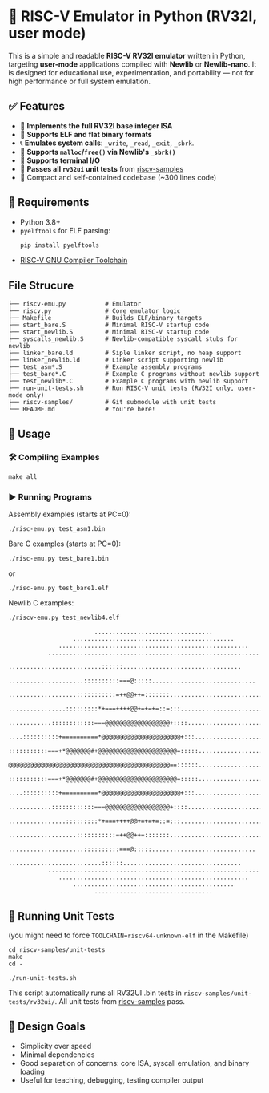 # 🐍 RISC-V Emulator in Python (RV32I, user mode)

This is a simple and readable **RISC-V RV32I emulator** written in Python, targeting **user-mode** applications compiled with **Newlib** or **Newlib-nano**. It is designed for educational use, experimentation, and portability — not for high performance or full system emulation.

## ✅ Features

- 🧠 **Implements the full RV32I base integer ISA**
- 🚀 **Supports ELF and flat binary formats**
- 📞 **Emulates system calls**: `_write`, `_read`, `_exit`, `_sbrk`.
- 💾 **Supports `malloc`/`free()` via Newlib's `_sbrk()`**
- 🎨 **Supports terminal I/O**
- 🧪 **Passes all `rv32ui` unit tests** from [riscv-samples](https://gitlab.univ-lille.fr/michael.hauspie/riscv-samples/)
- 🧹 Compact and self-contained codebase (~300 lines code)

## 🔧 Requirements

- Python 3.8+
- `pyelftools` for ELF parsing:
  ```bash
  pip install pyelftools
  ```
- [RISC-V GNU Compiler Toolchain](https://github.com/riscv-collab/riscv-gnu-toolchain)


## File Strucure
```
├── riscv-emu.py           # Emulator
├── riscv.py               # Core emulator logic
├── Makefile               # Builds ELF/binary targets
├── start_bare.S           # Minimal RISC-V startup code
├── start_newlib.S         # Minimal RISC-V startup code
├── syscalls_newlib.S      # Newlib-compatible syscall stubs for newlib
├── linker_bare.ld         # Siple linker script, no heap support
├── linker_newlib.ld       # Linker script supporting newlib
├── test_asm*.S            # Example assembly programs
├── test_bare*.C           # Example C programs without newlib support
├── test_newlib*.C         # Example C programs with newlib support
├── run-unit-tests.sh      # Run RISC-V unit tests (RV32I only, user-mode only)
├── riscv-samples/         # Git submodule with unit tests
└── README.md              # You're here!
```

## 🚀 Usage

### 🛠️ Compiling Examples

```
make all
```

### ▶️ Running Programs

Assembly examples (starts at PC=0):
```
./risc-emu.py test_asm1.bin
```

Bare C examples (starts at PC=0):
```
./risc-emu.py test_bare1.bin
```
or
```
./risc-emu.py test_bare1.elf
```

Newlib C examples:
```
./riscv-emu.py test_newlib4.elf
                                                                                
                        .................................                       
                  .............................................                 
              .....................................................             
           ...........................................................          
        ..........................::::::.................................       
      .....................::::::::::===@:::::.............................     
    ...................:::::::::::=++@@++=:::::::............................   
   ................:::::::::*+===++++@@+=+=+=::=:::...........................  
  ............::::::::::::===@@@@@@@@@@@@@@@@@@+::::........................... 
 ....::::::::::+==========*@@@@@@@@@@@@@@@@@@@@@@+:::...........................
 :::::::::::===+*@@@@@@@#+@@@@@@@@@@@@@@@@@@@@@@=:::::..........................
 @@@@@@@@@@@@@@@@@@@@@@@@@@@@@@@@@@@@@@@@@@@@@==::::::..........................
 :::::::::::===+*@@@@@@@#+@@@@@@@@@@@@@@@@@@@@@@=:::::..........................
 ....::::::::::+==========*@@@@@@@@@@@@@@@@@@@@@@+:::...........................
  ............::::::::::::===@@@@@@@@@@@@@@@@@@+::::........................... 
   ................:::::::::*+===++++@@+=+=+=::=:::...........................  
    ...................:::::::::::=++@@++=:::::::............................   
      .....................::::::::::===@:::::.............................     
        ..........................::::::.................................       
           ...........................................................          
              .....................................................             
                  .............................................                 
                        .................................                       

```

## 🧪 Running Unit Tests
(you might need to force `TOOLCHAIN=riscv64-unknown-elf` in the Makefile)
```
cd riscv-samples/unit-tests
make
cd -
```

```
./run-unit-tests.sh
```
This script automatically runs all RV32UI .bin tests in `riscv-samples/unit-tests/rv32ui/`.
All unit tests from [riscv-samples](https://gitlab.univ-lille.fr/michael.hauspie/riscv-samples/) pass.

## 🧩 Design Goals
- Simplicity over speed
- Minimal dependencies
- Good separation of concerns: core ISA, syscall emulation, and binary loading
- Useful for teaching, debugging, testing compiler output
